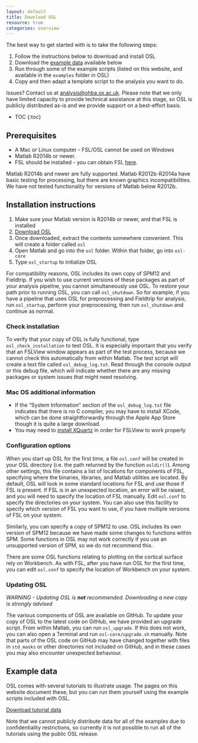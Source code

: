 ```yaml
---
layout: default
title: Download OSL
resource: true
categories: overview
---
```


The best way to get started with is to take the following steps:

1. Follow the instructions below to download and install OSL
2. Download the [example data](#example-data) available below
2. Run through some of the example scripts (listed on this website, and available in the `examples` folder in OSL)
3. Copy and then adapt a template script to the analysis you want to do.

Issues? Contact us at [analysis@ohba.ox.ac.uk](mailto:analysis@ohba.ox.ac.uk). Please note that we only have limited capacity to provide technical assistance at this stage, so OSL is publicly distributed as-is and we provide support on a best-effort basis. 

* TOC
{:toc}

## Prerequisites

- A Mac or Linux computer - FSL/OSL cannot be used on Windows
- Matlab R2014b or newer. 
- FSL should be installed - you can obtain FSL [here](https://fsl.fmrib.ox.ac.uk/fsl/fslwiki/FslInstallation).

Matlab R2014b and newer are fully supported. Matlab R2012b-R2014a have basic testing for processing, but there are known graphics incompatibilities. We have not tested functionality for versions of Matlab below R2012b.

## Installation instructions

1. Make sure your Matlab version is R2014b or newer, and that FSL is installed
2. [Download OSL](http://users.fmrib.ox.ac.uk/~romesh/osl/osl.tar.gz)
3. Once downloaded, extract the contents somewhere convenient. This will create a folder called `osl`
4. Open Matlab and go into the `osl` folder. Within that folder, go into `osl-core`
5. Type `osl_startup` to initialize OSL

For compatibility reasons, OSL includes its own copy of SPM12 and Fieldtrip. If you wish to use current versions of these packages as part of your analysis pipeline, you cannot simultaneously use OSL. To restore your path prior to running OSL, you can call `osl_shutdown`. So for example, if you have a pipeline that uses OSL for preprocessing and Fieldtrip for analysis, run `osl_startup`, perform your preprocessing, then run `osl_shutdown` and continue as normal. 

### Check installation

To verify that your copy of OSL is fully functional, type `osl_check_installation` to test OSL. It is especially important that you verify that an FSLView window appears as part of the test process, because we cannot check this automatically from within Matlab. The test script will create a text file called `osl_debug_log.txt`. Read through the console output or this debug file, which will indicate whether there are any missing packages or system issues that might need resolving.

### Mac OS additional information

- If the “System Information” section of the `osl_debug_log.txt` file indicates that there is no C compiler, you may have to install XCode, which can be done straightforwardly through the Apple App Store though it is quite a large download.
- You may need to [install XQuartz](https://www.xquartz.org) in order for FSLView to work properly

### Configuration options

When you start up OSL for the first time, a file `osl.conf` will be created in your OSL directory (i.e. the path returned by the function `osldir()`). Among other settings, this file contains a list of locations for components of FSL, specifying where the binaries, libraries, and Matlab utilities are located. By default, OSL will look in some standard locations for FSL and use those if FSL is present. If FSL is in an unexpected location, an error will be raised, and you will need to specify the location of FSL manually. Edit `osl.conf` to specify the directories on your system. You can also use this facility to specify which version of FSL you want to use, if you have multiple versions of FSL on your system.

Similarly, you can specify a copy of SPM12 to use. OSL includes its own version of SPM12 because we have made some changes to functions within SPM. Some functions in OSL may not work correctly if you use an unsupported version of SPM, so we do not recommend this.

There are some OSL functions relating to plotting on the cortical surface rely on Workbench. As with FSL, after you have run OSL for the first time, you can edit `osl.conf` to specify the location of Workbench on your system.

### Updating OSL

_WARNING - Updating OSL is **not** recommended. Downloading a new copy is strongly advised_

The various components of OSL are available on GitHub. To update your copy of OSL to the latest code on GitHub, we have provided an upgrade script. From within Matlab, you can run `osl_upgrade`. If this does not work, you can also open a Terminal and run `osl-core/upgrade.sh` manually. Note that parts of the OSL code on GitHub may have changed together with files in `std_masks` or other directories not included on GitHub, and in these cases you may also encounter unexpected behaviour. 

## Example data

OSL comes with several tutorials to illustrate usage. The pages on this website document these, but you can run them yourself using the example scripts included with OSL. 

[Download tutorial data](http://users.fmrib.ox.ac.uk/~romesh/osl/example_data.tar.gz)

Note that we cannot publicly distribute data for all of the examples due to confidentiality restrictions, so currently it is not possible to run all of the tutorials using the public OSL release. 

